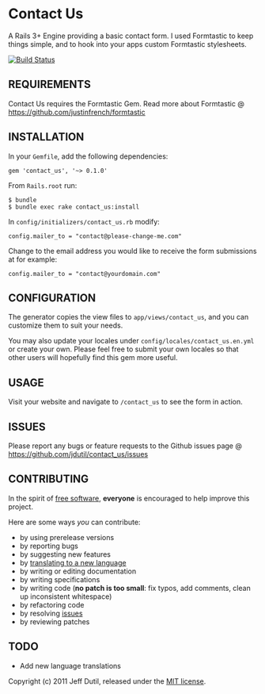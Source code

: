 # Contact Us

A Rails 3+ Engine providing a basic contact form.  I used Formtastic to keep things simple, and to hook into your apps custom Formtastic stylesheets.

[![Build Status](https://secure.travis-ci.org/jdutil/contact_us.png)](http://travis-ci.org/jdutil/contact_us)

## REQUIREMENTS

Contact Us requires the Formtastic Gem.  Read more about Formtastic @ https://github.com/justinfrench/formtastic

## INSTALLATION

In your `Gemfile`, add the following dependencies:

    gem 'contact_us', '~> 0.1.0'

From `Rails.root` run:

    $ bundle
    $ bundle exec rake contact_us:install

In `config/initializers/contact_us.rb` modify:

    config.mailer_to = "contact@please-change-me.com"

Change to the email address you would like to receive the form submissions at for example:

    config.mailer_to = "contact@yourdomain.com"

## CONFIGURATION

The generator copies the view files to `app/views/contact_us`, and you can customize them to suit your needs.

You may also update your locales under `config/locales/contact_us.en.yml` or create your own.  Please feel free to submit your own locales so that other users will hopefully find this gem more useful.

## USAGE

Visit your website and navigate to `/contact_us` to see the form in action.

## ISSUES

Please report any bugs or feature requests to the Github issues page @ https://github.com/jdutil/contact_us/issues

## CONTRIBUTING

In the spirit of [free software](http://www.fsf.org/licensing/essays/free-sw.html), **everyone** is encouraged to help improve this project.

Here are some ways *you* can contribute:

* by using prerelease versions
* by reporting bugs
* by suggesting new features
* by [translating to a new language](https://github.com/jdutil/contact_us/tree/master/config/locales)
* by writing or editing documentation
* by writing specifications
* by writing code (**no patch is too small**: fix typos, add comments, clean up inconsistent whitespace)
* by refactoring code
* by resolving [issues](https://github.com/jdutil/contact_us/issues)
* by reviewing patches

## TODO

* Add new language translations

Copyright (c) 2011 Jeff Dutil, released under the [MIT license](https://github.com/jdutil/contact_us/tree/master/MIT-LICENSE).
